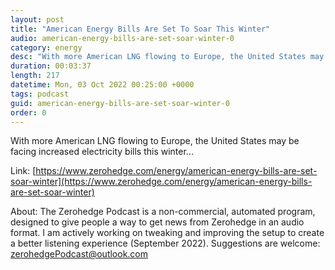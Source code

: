 ```yaml
---
layout: post
title: "American Energy Bills Are Set To Soar This Winter"
audio: american-energy-bills-are-set-soar-winter-0
category: energy
desc: "With more American LNG flowing to Europe, the United States may be facing increased electricity bills this winter..."
duration: 00:03:37
length: 217
datetime: Mon, 03 Oct 2022 00:25:00 +0000
tags: podcast
guid: american-energy-bills-are-set-soar-winter-0
order: 0
---
```

With more American LNG flowing to Europe, the United States may be facing increased electricity bills this winter...

Link: [https://www.zerohedge.com/energy/american-energy-bills-are-set-soar-winter](https://www.zerohedge.com/energy/american-energy-bills-are-set-soar-winter)

About: The Zerohedge Podcast is a non-commercial, automated program, designed to give people a way to get news from Zerohedge in an audio format.  I am actively working on tweaking and improving the setup to create a better listening experience (September 2022).  Suggestions are welcome: [zerohedgePodcast@outlook.com](mailto:zerohedgePodcast@outlook.com)